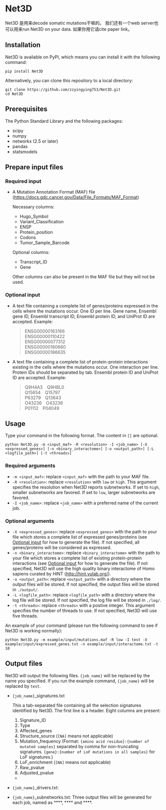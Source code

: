 # Net3D
Net3D 是用来decode somatic mutations干嘛的。 我们还有一个web server也可以用来run Net3D on your data. 如果你用它请cite paper link。

## Installation
Net3D is available on PyPI, which means you can install it with the following command:

	pip install Net3D

Alternatively, you can clone this repository to a local directory:

	git clone https://github.com/zzyingying753/Net3D.git
	cd Net3D

## Prerequisites
The Python Standard Library and the following packages:
- scipy
- numpy
- networkx (2.5 or later)
- pandas
- statsmodels

## Prepare input files
### Required input
- A Mutation Annotation Format (MAF) file (https://docs.gdc.cancer.gov/Data/File_Formats/MAF_Format)

	Necessary columns:
	<ul>
	<li>Hugo_Symbol</li>
	<li>Variant_Classification</li>
	<li>ENSP</li>
	<li>Protein_position</li>
	<li>Codons</li>
	<li>Tumor_Sample_Barcode</li>
	</ul>
	
	Optional columns:
	<ul>
	<li>Transcript_ID</li>
	<li>Gene</li>
	</ul>

	Other columns can also be present in the MAF file but they will not be used. 

### Optional input
- A text file containing a complete list of genes/proteins expressed in the cells where the mutations occur. One ID per line. Gene name, Ensembl gene ID, Ensembl transcript ID, Ensembl protein ID, and UniProt ID are accepted. Example:

	>ENSG00000163166<br>
	>ENSG00000110422<br>
	>ENSG00000077312<br>
	>ENSG00000180660<br>
	>ENSG00000186635<br>

- A text file containing a complete list of protein-protein interactions existing in the cells where the mutations occur. One interaction per line. Protein IDs should be separated by tab. Ensembl protein ID and UniProt ID are accepted. Example:

	>Q9H4A3&emsp;Q9HBL0<br>
	>Q15654&emsp;Q15797<br>
	>P63279&emsp;Q13643<br>
	>O43236&emsp;O43236<br>
	>P01112&emsp;P04049<br>

## Usage
Type your command in the following format. The content in `[]` are optional.

	python Net3D.py -m <input_maf> -R <resolution> -I <job_name> [-X <expressed_genes>] [-n <binary_interactome>] [-o <output_path>] [-L <logfile_path>] [-t <threads>]

### Required arguments
- `-m <input_maf>`: replace `<input_maf>` with the path to your MAF file.
- `-R <resolution>`: replace `<resolution>` with `low` or `high`. This argument specifies the resolution when Net3D reports subnetworks. If set to `high`, smaller subnetworks are favored. If set to `low`, larger subnetworks are favored.
- `-I <job_name>`: replace `<job_name>` with a preferred name of the current job.

### Optional arguments
- `-X <expressed_genes>`: replace `<expressed_genes>` with the path to your file which stores a complete list of expressed genes/proteins (see [Optional input](#optional-input) for how to generate the file). If not specified, all genes/proteins will be considered as expressed.
- `-n <binary_interactome>`: replace `<binary_interactome>` with the path to your file which stores a complete list of existing protein-protein interactions (see [Optional input](#optional-input) for how to generate the file). If not specified, Net3D will use the high quality binary interactome of Homo sapiens curated by HINT (http://hint.yulab.org/).
- `-o <output_path>`: replace `<output_path>` with a directory where the output files will be stored. If not specified, the output files will be stored in `./output/`.
- `-L <logfile_path>`: replace `<logfile_path>` with a directory where the log file will be stored. If not specified, the log file will be stored in `./log/`.
- `-t <threads>`: replace `<threads>` with a postive integer. This argument specifies the number of threads to use. If not specified, Net3D will use five threads.
	
An example of your command (please run the following command to see if Net3D is working normally):

	python Net3D.py -m example/input/mutations.maf -R low -I test -X example/input/expressed_genes.txt -n example/input/interactome.txt -t 10

## Output files
Net3D will output the following files. `{job_name}` will be replaced by the name you specified. If you run the example command, `{job_name}` will be replaced by `test`. 
- `{job_name}`_signatures.txt

	This a tab-separated file containing all the selection signatures identified by Net3D. The first line is a header. Eight columns are present:
	1. Signature_ID
	2. Type
	4. Affected_genes
	5. Structure_source (`[NA]` means not applicable)
	6. Mutation_frequency (Format: `{amino acid residue}:{number of mutated samples}` separated by comma for non-truncating signatures. `{gene}:{number of LoF mutations in all samples}` for LoF signatures.)
	7. LoF_enrichment (`[NA]` means not applicable)
	8. Raw_pvalue
	9. Adjusted_pvalue
  - 
- `{job_name}`_drivers.txt:
- `{job_name}`_subnetworks.txt:
Three output files will be generated for each job, named as ****, **** and ****.


